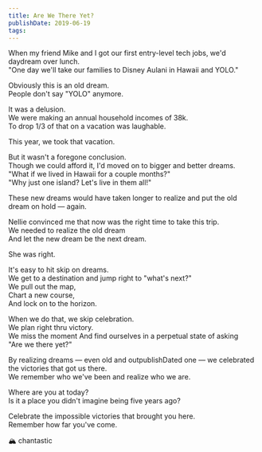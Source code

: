 ```yaml
---
title: Are We There Yet?
publishDate: 2019-06-19
tags:
---
```


When my friend Mike and I got our first entry-level tech jobs, we'd daydream over lunch.  
"One day we'll take our families to Disney Aulani in Hawaii and YOLO."

Obviously this is an old dream.  
People don't say "YOLO" anymore.

It was a delusion.  
We were making an annual household incomes of 38k.  
To drop 1/3 of that on a vacation was laughable.

This year, we took that vacation.

But it wasn't a foregone conclusion.  
Though we could afford it, I'd moved on to bigger and better dreams.  
"What if we lived in Hawaii for a couple months?"  
"Why just one island? Let's live in them all!"

These new dreams would have taken longer to realize and put the old dream on hold — again.

Nellie convinced me that now was the right time to take this trip.  
We needed to realize the old dream  
And let the new dream be the next dream.

She was right.

It's easy to hit skip on dreams.  
We get to a destination and jump right to "what's next?"  
We pull out the map,  
Chart a new course,  
And lock on to the horizon.

When we do that, we skip celebration.  
We plan right thru victory.  
We miss the moment
And find ourselves in a perpetual state of asking  
"Are we there yet?"

By realizing dreams — even old and outpublishDated one — we celebrated the victories that got us there.  
We remember who we've been and realize who we are.

Where are you at today?  
Is it a place you didn't imagine being five years ago?

Celebrate the impossible victories that brought you here.  
Remember how far you've come.

🏔 chantastic
